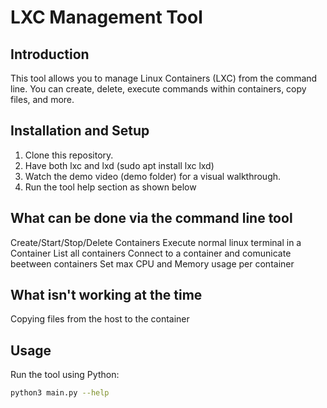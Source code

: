 # LXC Management Tool

## Introduction
This tool allows you to manage Linux Containers (LXC) from the command line.
You can create, delete, execute commands within containers, copy files, and more. 


## Installation and Setup
1. Clone this repository.
2. Have both lxc and lxd (sudo apt install lxc lxd)
2. Watch the demo video (demo folder) for a visual walkthrough.
3. Run the tool help section as shown below

## What can be done via the command line tool
Create/Start/Stop/Delete Containers
Execute normal linux terminal in a Container
List all containers
Connect to a container and comunicate beetween containers
Set max CPU and Memory usage per container

## What isn't working at the time
Copying files from the host to the container


## Usage
Run the tool using Python:
```bash
python3 main.py --help
